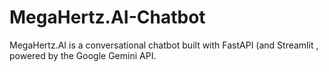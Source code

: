 # MegaHertz.AI-Chatbot
MegaHertz.AI is a conversational chatbot built with FastAPI (and Streamlit , powered by the Google Gemini API.
